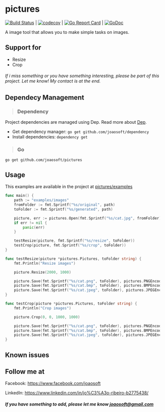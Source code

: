 # pictures
[![Build Status](https://travis-ci.org/joaosoft/pictures.svg?branch=master)](https://travis-ci.org/joaosoft/pictures) | [![codecov](https://codecov.io/gh/joaosoft/pictures/branch/master/graph/badge.svg)](https://codecov.io/gh/joaosoft/pictures) | [![Go Report Card](https://goreportcard.com/badge/github.com/joaosoft/pictures)](https://goreportcard.com/report/github.com/joaosoft/pictures) | [![GoDoc](https://godoc.org/github.com/joaosoft/pictures?status.svg)](https://godoc.org/github.com/joaosoft/pictures)

A image tool that allows you to make simple tasks on images.

## Support for 
* Resize
* Crop

###### If i miss something or you have something interesting, please be part of this project. Let me know! My contact is at the end.

## Dependecy Management
>### Dependency

Project dependencies are managed using Dep. Read more about [Dep](https://github.com/golang/dep).
* Get dependency manager: `go get github.com/joaosoft/dependency`
* Install dependencies: `dependency get`


>### Go
```
go get github.com/joaosoft/pictures
```

## Usage 
This examples are available in the project at [pictures/examples](https://github.com/joaosoft/pictures/tree/master/examples)
```go
func main() {
	path := "examples/images"
	fromFolder := fmt.Sprintf("%s/original", path)
	toFolder := fmt.Sprintf("%s/generated", path)

	picture, err := pictures.Open(fmt.Sprintf("%s/cat.jpg", fromFolder))
	if err != nil {
		panic(err)
	}

	testResize(picture, fmt.Sprintf("%s/resize", toFolder))
	testCrop(picture, fmt.Sprintf("%s/crop", toFolder))
}

func testResize(picture *pictures.Pictures, toFolder string) {
	fmt.Println("Resize images")

	picture.Resize(2000, 1000)

	picture.Save(fmt.Sprintf("%s/cat.png", toFolder), pictures.PNGEncoder())
	picture.Save(fmt.Sprintf("%s/cat.bmp", toFolder), pictures.BMPEncoder())
	picture.Save(fmt.Sprintf("%s/cat.jpeg", toFolder), pictures.JPEGEncoder(100))
}

func testCrop(picture *pictures.Pictures, toFolder string) {
	fmt.Println("Crop images")

	picture.Crop(0, 0, 1000, 1000)

	picture.Save(fmt.Sprintf("%s/cat.png", toFolder), pictures.PNGEncoder())
	picture.Save(fmt.Sprintf("%s/cat.bmp", toFolder), pictures.BMPEncoder())
	picture.Save(fmt.Sprintf("%s/cat.jpeg", toFolder), pictures.JPEGEncoder(100))
}
```

## Known issues

## Follow me at
Facebook: https://www.facebook.com/joaosoft

LinkedIn: https://www.linkedin.com/in/jo%C3%A3o-ribeiro-b2775438/

##### If you have something to add, please let me know joaosoft@gmail.com
